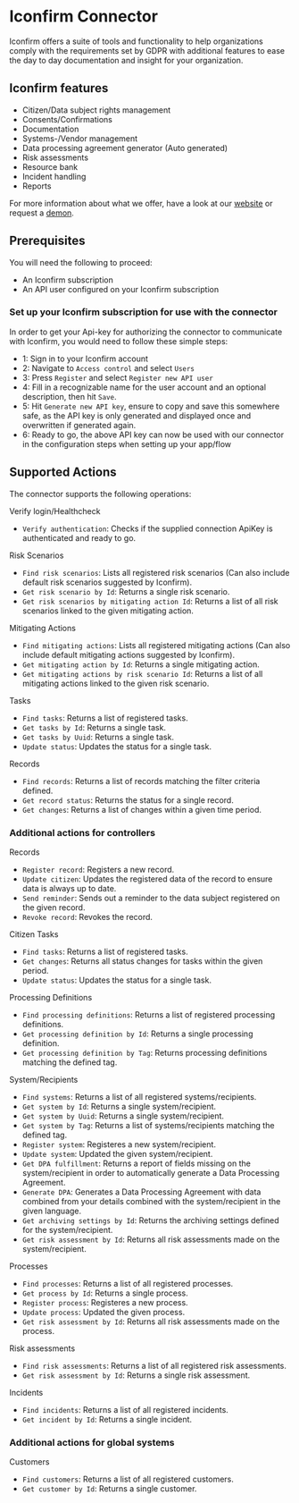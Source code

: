 # Iconfirm Connector
Iconfirm offers a suite of tools and functionality to help organizations comply with the requirements set by GDPR with additional features to ease the day to day documentation and insight for your organization.

## Iconfirm features
* Citizen/Data subject rights management
* Consents/Confirmations
* Documentation
* Systems-/Vendor management
* Data processing agreement generator (Auto generated)
* Risk assessments
* Resource bank
* Incident handling
* Reports

For more information about what we offer, have a look at our [website](https://www.iconfirm.eu/en/) or request a [demon](https://info.iconfirm.eu/en/demonstration-iconfirm).

## Prerequisites
You will need the following to proceed:
* An Iconfirm subscription
* An API user configured on your Iconfirm subscription


### Set up your Iconfirm subscription for use with the connector
In order to get your Api-key for authorizing the connector to communicate with Iconfirm, you would need to follow these simple steps:
* 1: Sign in to your Iconfirm account
* 2: Navigate to `Access control` and select `Users`
* 3: Press `Register` and select `Register new API user`
* 4: Fill in a recognizable name for the user account and an optional description, then hit `Save`.
* 5: Hit `Generate new API key`, ensure to copy and save this somewhere safe, as the API key is only generated and displayed once and overwritten if generated again.
* 6: Ready to go, the above API key can now be used with our connector in the configuration steps when setting up your app/flow

## Supported Actions
The connector supports the following operations:

Verify login/Healthcheck
* `Verify authentication`: Checks if the supplied connection ApiKey is authenticated and ready to go.

Risk Scenarios
* `Find risk scenarios`: Lists all registered risk scenarios (Can also include default risk scenarios suggested by Iconfirm).
* `Get risk scenario by Id`: Returns a single risk scenario.
* `Get risk scenarios by mitigating action Id`: Returns a list of all risk scenarios linked to the given mitigating action.

Mitigating Actions
* `Find mitigating actions`: Lists all registered mitigating actions (Can also include default mitigating actions suggested by Iconfirm).
* `Get mitigating action by Id`: Returns a single mitigating action.
* `Get mitigating actions by risk scenario Id`: Returns a list of all mitigating actions linked to the given risk scenario.

Tasks
* `Find tasks`: Returns a list of registered tasks.
* `Get tasks by Id`: Returns a single task.
* `Get tasks by Uuid`: Returns a single task.
* `Update status`: Updates the status for a single task.

Records
* `Find records`: Returns a list of records matching the filter criteria defined.
* `Get record status`: Returns the status for a single record.
* `Get changes`: Returns a list of changes within a given time period.

### Additional actions for controllers
Records
* `Register record`: Registers a new record.
* `Update citizen`: Updates the registered data of the record to ensure data is always up to date.
* `Send reminder`: Sends out a reminder to the data subject registered on the given record.
* `Revoke record`: Revokes the record.

Citizen Tasks
* `Find tasks`: Returns a list of registered tasks.
* `Get changes`: Returns all status changes for tasks within the given period.
* `Update status`: Updates the status for a single task.

Processing Definitions
* `Find processing definitions`: Returns a list of registered processing definitions.
* `Get processing definition by Id`: Returns a single processing definition.
* `Get processing definition by Tag`: Returns processing definitions matching the defined tag. 

System/Recipients
* `Find systems`: Returns a list of all registered systems/recipients.
* `Get system by Id`: Returns a single system/recipient.
* `Get system by Uuid`: Returns a single system/recipient.
* `Get system by Tag`: Returns a list of systems/recipients matching the defined tag.
* `Register system`: Registeres a new system/recipient.
* `Update system`: Updated the given system/recipient.
* `Get DPA fulfillment`: Returns a report of fields missing on the system/recipient in order to automatically generate a Data Processing Agreement.
* `Generate DPA`: Generates a Data Processing Agreement with data combined from your details combined with the system/recipient in the given language.
* `Get archiving settings by Id`: Returns the archiving settings defined for the system/recipient.
* `Get risk assessment by Id`: Returns all risk assessments made on the system/recipient.

Processes
* `Find processes`: Returns a list of all registered processes.
* `Get process by Id`: Returns a single process.
* `Register process`: Registeres a new process.
* `Update process`: Updated the given process.
* `Get risk assessment by Id`: Returns all risk assessments made on the process.

Risk assessments
* `Find risk assessments`: Returns a list of all registered risk assessments.
* `Get risk assessment by Id`: Returns a single risk assessment.

Incidents
* `Find incidents`: Returns a list of all registered incidents.
* `Get incident by Id`: Returns a single incident.

### Additional actions for global systems
Customers
* `Find customers`: Returns a list of all registered customers.
* `Get customer by Id`: Returns a single customer.